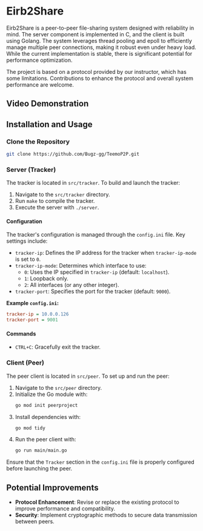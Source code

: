 # Eirb2Share

Eirb2Share is a peer-to-peer file-sharing system designed with reliability in mind. The server component is implemented in C, and the client is built using Golang. The system leverages thread pooling and epoll to efficiently manage multiple peer connections, making it robust even under heavy load. While the current implementation is stable, there is significant potential for performance optimization.

The project is based on a protocol provided by our instructor, which has some limitations. Contributions to enhance the protocol and overall system performance are welcome.

## Video Demonstration



## Installation and Usage

### Clone the Repository
```bash
git clone https://github.com/Bugz-gg/TeemoP2P.git
```

### Server (Tracker)
The tracker is located in `src/tracker`. To build and launch the tracker:

1. Navigate to the `src/tracker` directory.
2. Run `make` to compile the tracker.
3. Execute the server with `./server`.

#### Configuration
The tracker's configuration is managed through the `config.ini` file. Key settings include:

- `tracker-ip`: Defines the IP address for the tracker when `tracker-ip-mode` is set to `0`.
- `tracker-ip-mode`: Determines which interface to use:
  - `0`: Uses the IP specified in `tracker-ip` (default: `localhost`).
  - `1`: Loopback only.
  - `2`: All interfaces (or any other integer).
- `tracker-port`: Specifies the port for the tracker (default: `9000`).

**Example `config.ini`:**
```ini
tracker-ip = 10.0.0.126
tracker-port = 9001
```

#### Commands
- `CTRL+C`: Gracefully exit the tracker.

### Client (Peer)
The peer client is located in `src/peer`. To set up and run the peer:

1. Navigate to the `src/peer` directory.
2. Initialize the Go module with:
   ```bash
   go mod init peerproject
   ```
3. Install dependencies with:
   ```bash
   go mod tidy
   ```
4. Run the peer client with:
   ```bash
   go run main/main.go
   ```

Ensure that the `Tracker` section in the `config.ini` file is properly configured before launching the peer.

## Potential Improvements
- **Protocol Enhancement**: Revise or replace the existing protocol to improve performance and compatibility.
- **Security**: Implement cryptographic methods to secure data transmission between peers.
